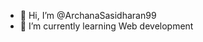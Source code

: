 - 👋 Hi, I’m @ArchanaSasidharan99
- 🌱 I’m currently learning Web development

<!---
ArchanaSasidharan99/ArchanaSasidharan99 is a ✨ special ✨ repository because its `README.md` (this file) appears on your GitHub profile.
You can click the Preview link to take a look at your changes.
--->
